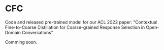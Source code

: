 # CFC
Code and released pre-trained model for our ACL 2022 paper: "Contextual Fine-to-Coarse Distillation for Coarse-grained Response Selection in Open-Domain Conversations"

Comming soon.
